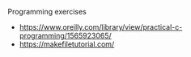 Programming exercises

- https://www.oreilly.com/library/view/practical-c-programming/1565923065/
- https://makefiletutorial.com/

